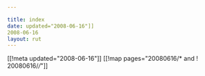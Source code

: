 ```yaml
---

title: index
date: updated="2008-06-16"]]
2008-06-16
layout: rut
---
```


[[!meta updated="2008-06-16"]]
[[!map pages="20080616/* and ! 20080616/*/*"]]

